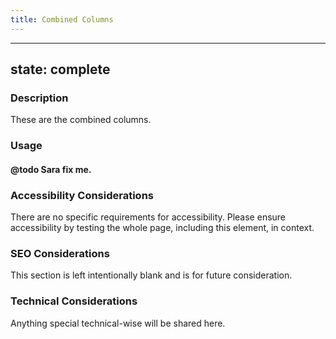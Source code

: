 ```yaml
--- 
title: Combined Columns 
---
```


---
state: complete
---

### Description
These are the combined columns.

### Usage
#### @todo Sara fix me.

### Accessibility Considerations
There are no specific requirements for accessibility. Please ensure accessibility by testing the whole page, including this element, in context.

### SEO Considerations
This section is left intentionally blank and is for future consideration.

### Technical Considerations
Anything special technical-wise will be shared here.
